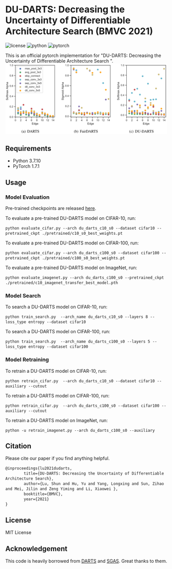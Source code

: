 # DU-DARTS: Decreasing the Uncertainty of Differentiable Architecture Search (BMVC 2021)
![license](https://img.shields.io/badge/License-MIT-brightgreen)
![python](https://img.shields.io/badge/Python-3.7-blue)
![pytorch](https://img.shields.io/badge/PyTorch-1.7-orange)

This is an official pytorch implementation for "DU-DARTS: Decreasing the Uncertainty of Differentiable Architecture Search
". 
![du-darts](figure/du-darts_arch_params.png)

## Requirements
* Python 3.7.10
* PyTorch 1.7.1


## Usage

### Model Evaluation
Pre-trained checkpoints are released [here]().

To evaluate a pre-trained DU-DARTS model on CIFAR-10, run:
```shell
python evaluate_cifar.py --arch du_darts_c10_s0 --dataset cifar10 --pretrained_ckpt ./pretrained/c10_s0_best_weights.pt
```

To evaluate a pre-trained DU-DARTS model on CIFAR-100, run:
```shell
python evaluate_cifar.py --arch du_darts_c100_s0 --dataset cifar100 --pretrained_ckpt ./pretrained/c100_s0_best_weights.pt
```

To evaluate a pre-trained DU-DARTS model on ImageNet, run:
```shell
python evaluate_imagenet.py --arch du_darts_c100_s0 --pretrained_ckpt ./pretrained/c10_imagenet_transfer_best_model.pth
```

### Model Search
To search a DU-DARTS model on CIFAR-10, run:
```shell
python train_search.py  --arch_name du_darts_c10_s0 --layers 8 --loss_type entropy --dataset cifar10
```

To search a DU-DARTS model on CIFAR-100, run:
```shell
python train_search.py  --arch_name du_darts_c100_s0 --layers 5 --loss_type entropy --dataset cifar100
```

### Model Retraining
To retrain a DU-DARTS model on CIFAR-10, run:
```shell
python retrain_cifar.py  --arch du_darts_c10_s0 --dataset cifar10 --auxiliary --cutout
```

To retrain a DU-DARTS model on CIFAR-100, run:
```shell
python retrain_cifar.py  --arch du_darts_c100_s0 --dataset cifar100 --auxiliary --cutout
```

To retrain a DU-DARTS model on ImageNet, run:
```shell
python -u retrain_imagenet.py --arch du_darts_c100_s0 --auxiliary
```

## Citation
Please cite our paper if you find anything helpful.
```
@inproceedings{lu2021dudarts,
        title={DU-DARTS: Decreasing the Uncertainty of Differentiable Architecture Search},
        author={Lu, Shun and Hu, Yu and Yang, Longxing and Sun, Zihao and Mei, Jilin and Zeng Yiming and Li, Xiaowei },
        booktitle={BMVC},
        year={2021}
}
```


## License
MIT License

## Acknowledgement
This code is heavily borrowed from [DARTS](https://github.com/quark0/darts) and [SGAS](https://github.com/lightaime/sgas). Great thanks to them.
